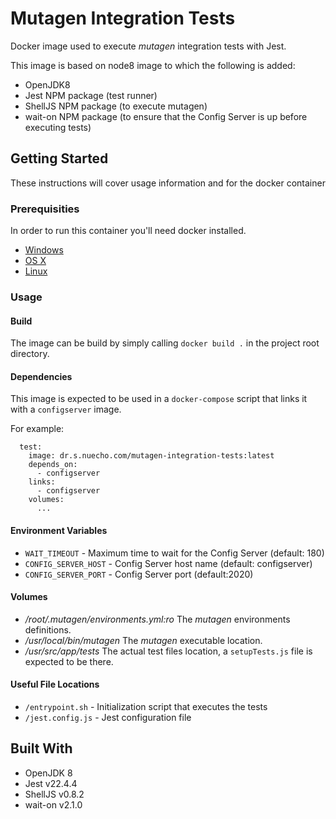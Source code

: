 # Mutagen Integration Tests

Docker image used to execute _mutagen_ integration tests with Jest.

This image is based on node8 image to which the following is added:

- OpenJDK8
- Jest NPM package (test runner)
- ShellJS NPM package (to execute mutagen)
- wait-on NPM package (to ensure that the Config Server is up before executing tests)

## Getting Started

These instructions will cover usage information and for the docker container

### Prerequisities

In order to run this container you'll need docker installed.

- [Windows](https://docs.docker.com/windows/started)
- [OS X](https://docs.docker.com/mac/started/)
- [Linux](https://docs.docker.com/linux/started/)

### Usage

#### Build

The image can be build by simply calling `docker build .` in the project root directory.

#### Dependencies

This image is expected to be used in a `docker-compose` script that links it with a `configserver` image.

For example:

```
  test:
    image: dr.s.nuecho.com/mutagen-integration-tests:latest
    depends_on:
      - configserver
    links:
      - configserver
    volumes:
      ...
```

#### Environment Variables

* `WAIT_TIMEOUT` - Maximum time to wait for the Config Server (default: 180)
* `CONFIG_SERVER_HOST` - Config Server host name (default: configserver)
* `CONFIG_SERVER_PORT` - Config Server port (default:2020)

#### Volumes

- _/root/.mutagen/environments.yml:ro_ The _mutagen_ environments definitions.
- _/usr/local/bin/mutagen_ The _mutagen_ executable location.
- _/usr/src/app/tests_ The actual test files location, a `setupTests.js` file is expected to be there.

#### Useful File Locations

* `/entrypoint.sh` - Initialization script that executes the tests
* `/jest.config.js` - Jest configuration file

## Built With

- OpenJDK 8
- Jest v22.4.4
- ShellJS v0.8.2
- wait-on v2.1.0